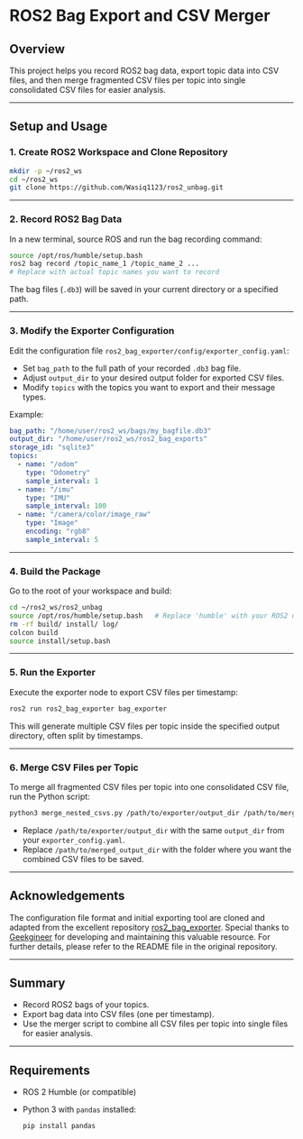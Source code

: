 
# ROS2 Bag Export and CSV Merger

## Overview

This project helps you record ROS2 bag data, export topic data into CSV files, and then merge fragmented CSV files per topic into single consolidated CSV files for easier analysis.

---

## Setup and Usage

### 1. Create ROS2 Workspace and Clone Repository

```bash
mkdir -p ~/ros2_ws
cd ~/ros2_ws
git clone https://github.com/Wasiq1123/ros2_unbag.git
````

---


### 2. Record ROS2 Bag Data

In a new terminal, source ROS and run the bag recording command:

```bash
source /opt/ros/humble/setup.bash
ros2 bag record /topic_name_1 /topic_name_2 ... 
# Replace with actual topic names you want to record
```

The bag files (`.db3`) will be saved in your current directory or a specified path.

---

### 3. Modify the Exporter Configuration

Edit the configuration file `ros2_bag_exporter/config/exporter_config.yaml`:

* Set `bag_path` to the full path of your recorded `.db3` bag file.
* Adjust `output_dir` to your desired output folder for exported CSV files.
* Modify `topics` with the topics you want to export and their message types.

Example:

```yaml
bag_path: "/home/user/ros2_ws/bags/my_bagfile.db3"
output_dir: "/home/user/ros2_ws/ros2_bag_exports"
storage_id: "sqlite3"
topics:
  - name: "/odom"
    type: "Odometry"
    sample_interval: 1
  - name: "/imu"
    type: "IMU"
    sample_interval: 100
  - name: "/camera/color/image_raw"
    type: "Image"
    encoding: "rgb8"
    sample_interval: 5
```

---

### 4. Build the Package

Go to the root of your workspace and build:

```bash
cd ~/ros2_ws/ros2_unbag
source /opt/ros/humble/setup.bash   # Replace 'humble' with your ROS2 distro if different
rm -rf build/ install/ log/
colcon build
source install/setup.bash
```

---

### 5. Run the Exporter

Execute the exporter node to export CSV files per timestamp:

```bash
ros2 run ros2_bag_exporter bag_exporter
```

This will generate multiple CSV files per topic inside the specified output directory, often split by timestamps.

---

### 6. Merge CSV Files per Topic

To merge all fragmented CSV files per topic into one consolidated CSV file, run the Python script:

```bash
python3 merge_nested_csvs.py /path/to/exporter/output_dir /path/to/merged_output_dir
```

* Replace `/path/to/exporter/output_dir` with the same `output_dir` from your `exporter_config.yaml`.
* Replace `/path/to/merged_output_dir` with the folder where you want the combined CSV files to be saved.

---

## Acknowledgements

The configuration file format and initial exporting tool are cloned and adapted from the excellent repository [ros2\_bag\_exporter](https://github.com/Geekgineer/ros2_bag_exporter/blob/main/config/exporter_config.yaml).
Special thanks to [Geekgineer](https://github.com/Geekgineer) for developing and maintaining this valuable resource. For further details, please refer to the README file in the original repository.

---

## Summary

* Record ROS2 bags of your topics.
* Export bag data into CSV files (one per timestamp).
* Use the merger script to combine all CSV files per topic into single files for easier analysis.

---

## Requirements

* ROS 2 Humble (or compatible)
* Python 3 with `pandas` installed:

  ```bash
  pip install pandas
  ```
